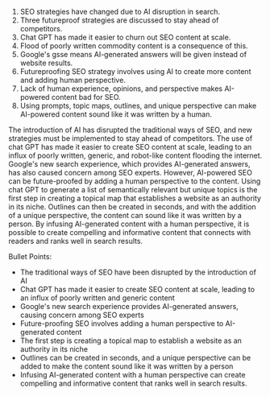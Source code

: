 1. SEO strategies have changed due to AI disruption in search.
2. Three futureproof strategies are discussed to stay ahead of competitors.
3. Chat GPT has made it easier to churn out SEO content at scale.
4. Flood of poorly written commodity content is a consequence of this.
5. Google's gsse means AI-generated answers will be given instead of website results.
6. Futureproofing SEO strategy involves using AI to create more content and adding human perspective.
7. Lack of human experience, opinions, and perspective makes AI-powered content bad for SEO.
8. Using prompts, topic maps, outlines, and unique perspective can make AI-powered content sound like it was written by a human.

The introduction of AI has disrupted the traditional ways of SEO, and new strategies must be implemented to stay ahead of competitors. The use of chat GPT has made it easier to create SEO content at scale, leading to an influx of poorly written, generic, and robot-like content flooding the internet. Google's new search experience, which provides AI-generated answers, has also caused concern among SEO experts. However, AI-powered SEO can be future-proofed by adding a human perspective to the content. Using chat GPT to generate a list of semantically relevant but unique topics is the first step in creating a topical map that establishes a website as an authority in its niche. Outlines can then be created in seconds, and with the addition of a unique perspective, the content can sound like it was written by a person. By infusing AI-generated content with a human perspective, it is possible to create compelling and informative content that connects with readers and ranks well in search results.

Bullet Points:

- The traditional ways of SEO have been disrupted by the introduction of AI
- Chat GPT has made it easier to create SEO content at scale, leading to an influx of poorly written and generic content
- Google's new search experience provides AI-generated answers, causing concern among SEO experts
- Future-proofing SEO involves adding a human perspective to AI-generated content
- The first step is creating a topical map to establish a website as an authority in its niche
- Outlines can be created in seconds, and a unique perspective can be added to make the content sound like it was written by a person
- Infusing AI-generated content with a human perspective can create compelling and informative content that ranks well in search results.
